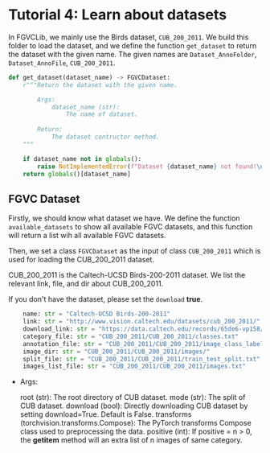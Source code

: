 # Tutorial 4: Learn about datasets
In FGVCLib, we mainly use the Birds dataset, `CUB_200_2011`.
We build this folder to load the dataset, and we define the function `get_dataset` to return the dataset with the given name. The given names are `Dataset_AnnoFolder`, `Dataset_AnnoFile`, `CUB_200_2011`. 

```python
def get_dataset(dataset_name) -> FGVCDataset:
    r"""Return the dataset with the given name.

        Args: 
            dataset_name (str): 
                The name of dataset.
        
        Return: 
            The dataset contructor method.
    """

    if dataset_name not in globals():
        raise NotImplementedError(f"Dataset {dataset_name} not found!\nAvailable datasets: {available_datasets()}")
    return globals()[dataset_name]
```

## FGVC Dataset
Firstly, we should know what dataset we have. We define the function `available_datasets` to show all available FGVC datasets, and this function will return a list wih all available FGVC datasets.

Then, we set a class `FGVCDataset` as the input of class `CUB_200_2011` which is used for loading the CUB_200_2011 dataset.

CUB_200_2011 is the Caltech-UCSD Birds-200-2011 dataset.
We list the relevant link, file, and dir about CUB_200_2011.

If you don't have the dataset, please set the `download` **true**.
```python
    name: str = "Caltech-UCSD Birds-200-2011"
    link: str = "http://www.vision.caltech.edu/datasets/cub_200_2011/"
    download_link: str = "https://data.caltech.edu/records/65de6-vp158/files/CUB_200_2011.tgz?download=1"
    category_file: str = "CUB_200_2011/CUB_200_2011/classes.txt"
    annotation_file: str = "CUB_200_2011/CUB_200_2011/image_class_labels.txt"
    image_dir: str = "CUB_200_2011/CUB_200_2011/images/"
    split_file: str = "CUB_200_2011/CUB_200_2011/train_test_split.txt"
    images_list_file: str = "CUB_200_2011/CUB_200_2011/images.txt" 
```

- Args:
  
  root (str): The root directory of CUB dataset.
  mode (str): The split of CUB dataset.
  download (bool): Directly downloading CUB dataset by setting download=True. Default is False.
  transforms (torchvision.transforms.Compose): The PyTorch transforms Compose class used to preprocessing the data.
  positive (int): If positive = n > 0, the __getitem__ method will an extra list of n images of same category.

